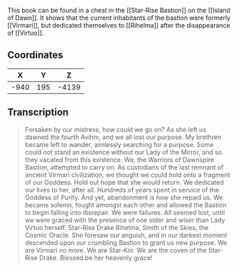  

This book can be found in a chest in the [[Star-Rise Bastion]] on the [[Island of Dawn]]. It shows that the current inhabitants of the bastion were formerly [[Virmari]], but dedicated themselves to [[Rihelma]] after the disappearance of [[Virtuo]].

## Coordinates
| **X** | **Y** | **Z** |
| :---: | :---: | :---: |
| -940  |  195  | -4139 |

## Transcription
> Forsaken by our mistress, how could we go on? As she left us dawned the fourth Avihm, and we all lost our purpose. My brethren became left to wander, aimlessly searching for a purpose. Some could not stand an existence without our Lady of the Mirror, and so they vacated from this existence. We, the Warriors of Dawnspire Bastion, attempted to carry on. As custodians of the last remnant of ancient Virmari civilization, we thought we could hold onto a fragment of our Goddess. Hold out hope that she would return. We dedicated our lives to her, after all. Hundreds of years spent in service of the Goddess of Purity. And yet, abandonment is how she repaid us. We became solemn, fought amongst each other and allowed the Bastion to begin falling into disrepair. We were failures. All seemed lost, until we were graced with the presence of one older and wiser than Lady Virtuo herself. Star-Rise Drake Rihelma, Smith of the Skies, the Cosmic Oracle. She foresaw our anguish, and in our darkest moment descended upon our crumbling Bastion to grant us new purpose. We are Virmari no more. We are Star-Kin. We are the coven of the Star-Rise Drake. Blessed be her heavenly grace!

